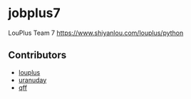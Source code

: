 # jobplus7
LouPlus Team 7 https://www.shiyanlou.com/louplus/python

## Contributors

* [louplus](https://github.com/louplus)
* [uranuday](https://github.com/uranuday)
* [qff](https://github.com/qffa)
